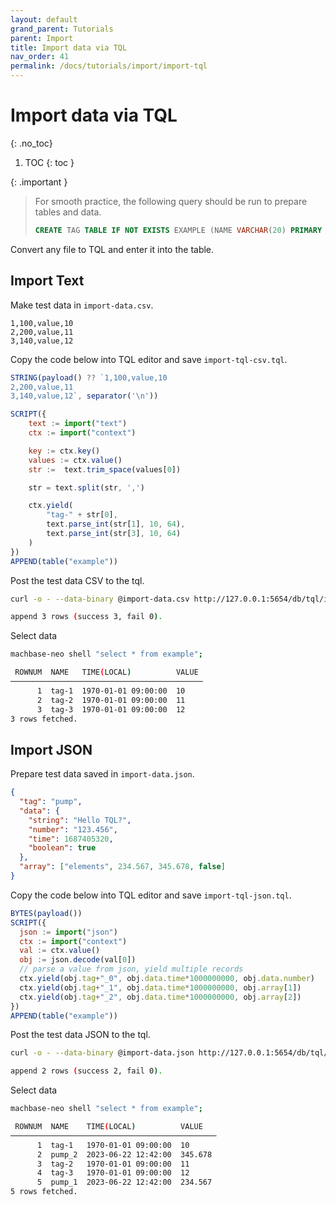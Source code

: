 ```yaml
---
layout: default
grand_parent: Tutorials
parent: Import
title: Import data via TQL
nav_order: 41
permalink: /docs/tutorials/import/import-tql
---
```


# Import data via TQL
{: .no_toc}

1. TOC
{: toc }

{: .important }
> For smooth practice, the following query should be run to prepare tables and data.
> ```sql
> CREATE TAG TABLE IF NOT EXISTS EXAMPLE (NAME VARCHAR(20) PRIMARY KEY, TIME DATETIME BASETIME, VALUE DOUBLE SUMMARIZED);
> ```
>

Convert any file to TQL and enter it into the table.

## Import Text

Make test data in `import-data.csv`.

```
1,100,value,10
2,200,value,11
3,140,value,12
```

Copy the code below into TQL editor and save `import-tql-csv.tql`.

```js
STRING(payload() ?? `1,100,value,10
2,200,value,11
3,140,value,12`, separator('\n'))

SCRIPT({
    text := import("text")
    ctx := import("context")

    key := ctx.key()
    values := ctx.value()
    str :=  text.trim_space(values[0])

    str = text.split(str, ',')

    ctx.yield(
        "tag-" + str[0],
        text.parse_int(str[1], 10, 64),
        text.parse_int(str[3], 10, 64)
    )
})
APPEND(table("example"))
```

Post the test data CSV to the tql.

```sh
curl -o - --data-binary @import-data.csv http://127.0.0.1:5654/db/tql/import-tql-csv.tql

append 3 rows (success 3, fail 0).
```

Select data

```sh
machbase-neo shell "select * from example";

 ROWNUM  NAME   TIME(LOCAL)          VALUE 
───────────────────────────────────────────
      1  tag-1  1970-01-01 09:00:00  10    
      2  tag-2  1970-01-01 09:00:00  11    
      3  tag-3  1970-01-01 09:00:00  12    
3 rows fetched.
```

## Import JSON

Prepare test data saved in `import-data.json`.

```json
{
  "tag": "pump",
  "data": {
    "string": "Hello TQL?",
    "number": "123.456",
    "time": 1687405320,
    "boolean": true
  },
  "array": ["elements", 234.567, 345.678, false]
}
```

Copy the code below into TQL editor and save `import-tql-json.tql`.

```js
BYTES(payload())
SCRIPT({
  json := import("json")
  ctx := import("context")
  val := ctx.value()
  obj := json.decode(val[0])
  // parse a value from json, yield multiple records
  ctx.yield(obj.tag+"_0", obj.data.time*1000000000, obj.data.number)
  ctx.yield(obj.tag+"_1", obj.data.time*1000000000, obj.array[1])
  ctx.yield(obj.tag+"_2", obj.data.time*1000000000, obj.array[2])
})
APPEND(table("example"))
```

Post the test data JSON to the tql.

```sh
curl -o - --data-binary @import-data.json http://127.0.0.1:5654/db/tql/import-tql-json.tql

append 2 rows (success 2, fail 0).
```

Select data

```sh
machbase-neo shell "select * from example";

 ROWNUM  NAME    TIME(LOCAL)          VALUE   
──────────────────────────────────────────────
      1  tag-1   1970-01-01 09:00:00  10      
      2  pump_2  2023-06-22 12:42:00  345.678 
      3  tag-2   1970-01-01 09:00:00  11      
      4  tag-3   1970-01-01 09:00:00  12      
      5  pump_1  2023-06-22 12:42:00  234.567 
5 rows fetched.
```


